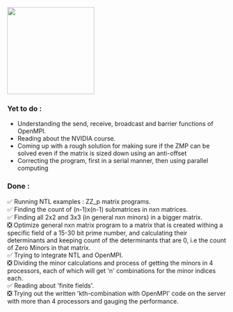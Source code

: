 <img height=200 src="https://github.com/user-attachments/assets/a57c1548-0157-4edd-afd5-e1f0ef83ff22">

### Yet to do :
- Understanding the send, receive, broadcast and barrier functions of OpenMPI.<br/>
- Reading about the NVIDIA course.<br/>
- Coming up with a rough solution for making sure if the ZMP can be solved even if the matrix is sized down using an anti-offset</br>
- Correcting the program, first in a serial manner, then using parallel computing<br/>

### Done :
✅ Running NTL examples : ZZ_p matrix programs.<br/>
✅ Finding the count of (n-1)x(n-1) submatrices in nxn matrices.<br/>
✅ Finding all 2x2 and 3x3 (in general nxn minors) in a bigger matrix. <br/>
❎ Optimize general nxn matrix program to a matrix that is created withing a specific field of a 15-30 bit prime number, and calculating their determinants and keeping count of the determinants that are 0, i.e the count of Zero Minors in that matrix.<br/>
✅ Trying to integrate NTL and OpenMPI.<br/>
❎ Dividing the minor calculations and process of getting the minors in 4 processors, each of which will get 'n' combinations for the minor indices each.<br/>
✅ Reading about 'finite fields'.<br/>
❎ Trying out the written 'kth-combination with OpenMPI' code on the server with more than 4 processors and gauging the performance.
